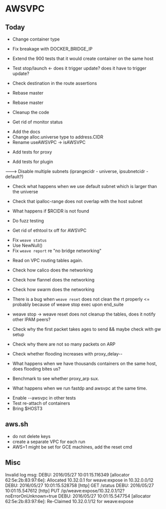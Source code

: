 # AWSVPC

## Today

- Change container type
- Fix breakage with DOCKER_BRIDGE_IP

- Extend the 900 tests that it would create container on the same host
- Test stop/launch <- does it trigger update? does it have to trigger update?
- Check destination in the route assertions
- Rebase master
- Rebase master

* Cleanup the code
- Get rid of monitor status
* Add the docs
* Change alloc.universe type to address.CIDR
* Rename useAWSVPC -> isAWSVPC

- Add tests for proxy
* Add tests for plugin

---> Disable multiple subnets (iprangecidr - universe, ipsubnetcidr - default?)
* Check what happens when we use default subnet which is larger than the universe
* Check that ipalloc-range does not overlap with the host subnet
* What happens if $RCIDR is not found

* Do fuzz testing

* Get rid of ethtool tx off for AWSVPC

- Fix `weave status`
- Use NewNull()
- Fix `weave report` re "no bridge networking"

* Read on VPC routing tables again.

* Check how calico does the networking
- Check how flannel does the networking
* Check how swarm does the networking

- There is a bug when `weave reset` does not clean the rt properly <= probably
  because of weave stop exec upon end_suite
- weave stop -> weave reset does not cleanup the tables, does it notify other
  IPAM peers?

- Check why the first packet takes ages to send && maybe check with gw setup
* Check why there are not so many packets on ARP
* Check whether flooding increases with proxy_delay--
* What happens when we have thousands containers on the same host, does
  flooding bites us?

* Benchmark to see whether proxy_arp sux.
- What happens when we run fastdp and awsvpc at the same time.
* Enable --awsvpc in other tests
* Test re-attach of containers
* Bring $HOST3

## aws.sh

* do not delete keys
* create a separate VPC for each run
* AWS=1 might be set for GCE machines, add the reset cmd

## Misc

Invalid log msg:
DEBU: 2016/05/27 10:01:15.116349 [allocator 62:5e:2b:83:97:6e]: Allocated
10.32.0.1 for weave:expose in 10.32.0.0/12
DEBU: 2016/05/27 10:01:15.528758 [http] GET /status
DEBU: 2016/05/27 10:01:15.547612 [http] PUT
/ip/weave:expose/10.32.0.1/12?noErrorOnUnknown=true
DEBU: 2016/05/27 10:01:15.547754 [allocator 62:5e:2b:83:97:6e]: Re-Claimed
10.32.0.1/12 for weave:expose

